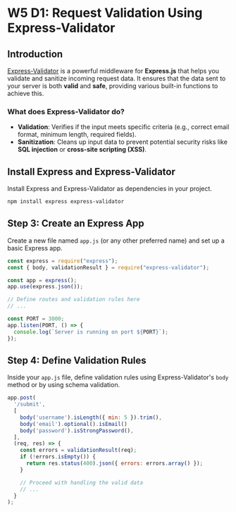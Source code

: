 # W5 D1: Request Validation Using Express-Validator

## Introduction

[Express-Validator](https://express-validator.github.io/docs) is a powerful middleware for **Express.js** that helps you validate and sanitize incoming request data. It ensures that the data sent to your server is both **valid** and **safe**, providing various built-in functions to achieve this.

### What does Express-Validator do?

- **Validation**: Verifies if the input meets specific criteria (e.g., correct email format, minimum length, required fields).
- **Sanitization**: Cleans up input data to prevent potential security risks like **SQL injection** or **cross-site scripting (XSS)**.

## Install Express and Express-Validator

Install Express and Express-Validator as dependencies in your project.

```bash
npm install express express-validator
```

## Step 3: Create an Express App

Create a new file named `app.js` (or any other preferred name) and set up a basic Express app.

```javascript
const express = require("express");
const { body, validationResult } = require("express-validator");

const app = express();
app.use(express.json());

// Define routes and validation rules here
// ...

const PORT = 3000;
app.listen(PORT, () => {
  console.log(`Server is running on port ${PORT}`);
});
```

## Step 4: Define Validation Rules

Inside your `app.js` file, define validation rules using Express-Validator's `body` method or by using schema validation.

```Javascript
app.post(
  '/submit',
  [
    body('username').isLength({ min: 5 }).trim(),
    body('email').optional().isEmail()
    body('password').isStrongPassword(),
  ],
  (req, res) => {
    const errors = validationResult(req);
    if (!errors.isEmpty()) {
      return res.status(400).json({ errors: errors.array() });
    }

    // Proceed with handling the valid data
    // ...
  }
);
```

